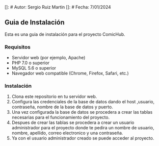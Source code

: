 []: # Autor: Sergio Ruiz Martin
[]: # Fecha: 7/01/2024

## Guia de Instalación

Esta es una guia de instalación para el proyecto ComicHub.

### Requisitos

- Servidor web (por ejemplo, Apache)
- PHP 7.0 o superior
- MySQL 5.6 o superior
- Navegador web compatible (Chrome, Firefox, Safari, etc.)

### Instalación

1. Clona este repositorio en tu servidor web.
2. Configura las credenciales de la base de datos dando el host ,usuario, contraseña, nombre de la base de datos y puerto.
3. Una vez configurada la base de datos se procedera a crear las tablas necesarias para el funcionamiento del proyecto.
4. Despues de crear las tablas se procedera a crear un usuario administrador para el proyecto donde te pedira un nombre de usuario, nombre, apellido, correo electronico y una contraseña.
5. Ya con el usuario administrador creado se puede acceder al proyecto.


